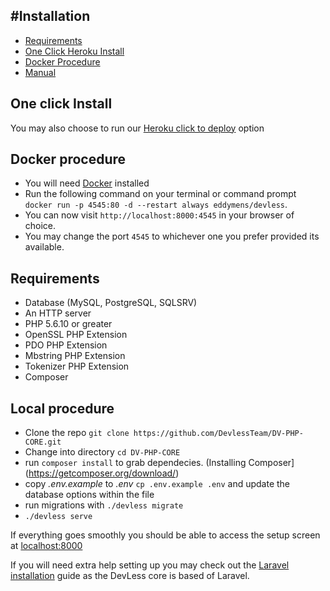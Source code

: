 ## #Installation

- [Requirements](#requirements)
- [One Click Heroku Install](#one-click-install)
- [Docker Procedure](#docker-procedure)
- [Manual](#installation-procedure)




<a name="one-click-install"></a>
## One click Install
You  may also choose to run our  [Heroku click to deploy](https://heroku.com/deploy?template=https://github.com/DevlessTeam/DV-PHP-CORE/tree/heroku2) option


<a name="docker-procedure"></a>
## Docker procedure
* You will need [Docker](https://docs.docker.com/engine/installation/) installed 
* Run the following command on your terminal or command prompt `docker run -p 4545:80 -d --restart always eddymens/devless`.
* You can now visit `http://localhost:8000:4545` in your browser of choice.  
* You may change the port `4545` to whichever one you prefer provided its available. 


<a name="installation-procedure"></a>

<a name="requirements"></a>
## Requirements
* Database (MySQL, PostgreSQL, SQLSRV)
* An HTTP server
* PHP 5.6.10 or greater
* OpenSSL PHP Extension
* PDO PHP Extension
* Mbstring PHP Extension
* Tokenizer PHP Extension
* Composer

## Local procedure
* Clone the repo `git clone https://github.com/DevlessTeam/DV-PHP-CORE.git`
* Change into directory `cd DV-PHP-CORE`
* run `composer install` to grab dependecies. (Installing Composer](https://getcomposer.org/download/)
* copy *.env.example* to *.env* `cp .env.example .env` and update the database options within the file
* run migrations with `./devless migrate`
* `./devless serve`

If everything goes smoothly you should be able to access the setup screen at [localhost:8000](http://localhost:8000)

If you will need extra help setting up you may check out the [Laravel installation](https://laravel.com/docs/5.1) guide as the DevLess core is based of Laravel.
